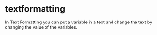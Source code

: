# textformatting
In Text Formatting you can put a variable in a text and change the text by changing the value of the variables.
